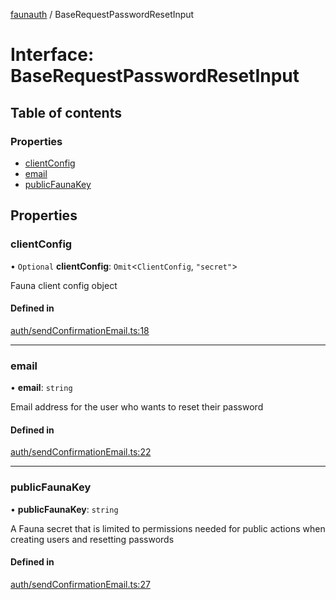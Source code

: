 [faunauth](../index.md) / BaseRequestPasswordResetInput

# Interface: BaseRequestPasswordResetInput

## Table of contents

### Properties

- [clientConfig](BaseRequestPasswordResetInput.md#clientconfig)
- [email](BaseRequestPasswordResetInput.md#email)
- [publicFaunaKey](BaseRequestPasswordResetInput.md#publicfaunakey)

## Properties

### clientConfig

• `Optional` **clientConfig**: `Omit`<`ClientConfig`, ``"secret"``\>

Fauna client config object

#### Defined in

[auth/sendConfirmationEmail.ts:18](https://github.com/alexnitta/faunauth/blob/31b65b8/src/auth/sendConfirmationEmail.ts#L18)

___

### email

• **email**: `string`

Email address for the user who wants to reset their password

#### Defined in

[auth/sendConfirmationEmail.ts:22](https://github.com/alexnitta/faunauth/blob/31b65b8/src/auth/sendConfirmationEmail.ts#L22)

___

### publicFaunaKey

• **publicFaunaKey**: `string`

A Fauna secret that is limited to permissions needed for public actions when creating users
and resetting passwords

#### Defined in

[auth/sendConfirmationEmail.ts:27](https://github.com/alexnitta/faunauth/blob/31b65b8/src/auth/sendConfirmationEmail.ts#L27)
